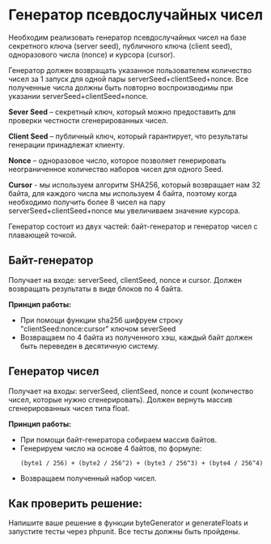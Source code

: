 # Генератор псевдослучайных чисел
Необходим реализовать генератор псевдослучайных чисел на базе секретного ключа (server seed), публичного ключа (client seed), одноразового числа (nonce) и курсора (cursor).

Генератор должен возвращать указанное пользователем количество чисел за 1 запуск для одной пары serverSeed+clientSeed+nonce. Все полученные числа должны быть повторно воспроизводимы при указании serverSeed+clientSeed+nonce.

**Sever Seed** – секретный ключ, который можно предоставить для проверки честности сгенерированных чисел.

**Client Seed** – публичный ключ, который гарантирует, что результаты генерации принадлежат клиенту.

**Nonce** – одноразовое число, которое позволяет генерировать неограниченное количество наборов чисел для одного Seed.

**Cursor** - мы используем алгоритм SHA256, который возвращает нам 32 байта, для каждого числа мы используем 4 байта, поэтому когда необходимо получить более 8 чисел на пару serverSeed+clientSeed+nonce мы увеличиваем значение курсора.

Генератор состоит из двух частей: байт-генератор и генератор чисел с плавающей точкой.

## Байт-генератор
Получает на входе: serverSeed, clientSeed, nonce и cursor.
Должен возвращать результаты в виде блоков по 4 байта.

**Принцип работы:**
- При помощи функции sha256 шифруем строку "clientSeed:nonce:cursor" ключом severSeed
- Возвращаем по 4 байта из полученного хэш, каждый байт должен быть переведен в десятичную систему.

## Генератор чисел
Получает на входы: serverSeed, clientSeed, nonce и count (количество чисел, которые нужно сгенерировать).
Должен вернуть массив сгенерированных чисел типа float.

**Принцип работы:**
- При помощи байт-генератора собираем массив байтов.
- Генерируем число на основе 4 байтов, по формуле:
  ```
  (byte1 / 256) + (byte2 / 256^2) + (byte3 / 256^3) + (byte4 / 256^4)
  ```
- Возвращаем полученный набор чисел.

## Как проверить решение:
Напишите ваше решение в функции byteGenerator и generateFloats и запустите тесты через phpunit. Все тесты должны быть пройдены.